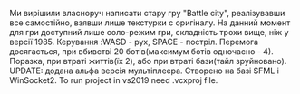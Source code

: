 Ми вирішили власноруч написати стару гру "Battle city", реалізувавши все самостійно, взявши лише текстурки с оригіналу. На данний момент для гри доступний лише соло-режим гри, складність трохи вище, ніж у версії 1985. Керування :WASD - рух, SPACE - постріл. Перемога досягається, при вбивстві 20 ботів(максимум ботів одночасно - 4). Поразка, при втраті життів(їх 2), або при втраті бази(тайл зруйновано).
UPDATE: додана альфа версія мультіплеєра.
Cтворено на базі SFML і WinSocket2.
To run project in vs2019 need .vcxproj file.

